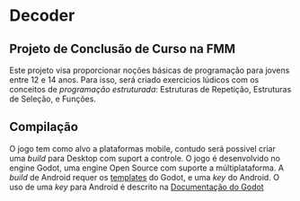 # Decoder

## Projeto de Conclusão de Curso na FMM

  Este projeto visa proporcionar noções básicas de programação para
jovens entre 12 e 14 anos. Para isso, será criado exercicios lúdicos
com os conceitos de *programação estruturada*: Estruturas de Repetição,
Estruturas de Seleção, e Funções.

## Compilação
  
  O jogo tem como alvo a plataformas mobile, contudo será possivel criar
uma _build_ para Desktop com suport a controle.
  O jogo é desenvolvido no engine Godot, uma engine Open Source com 
suporte a múltiplataforma. A _build_ de Android requer os [templates](https://godotengine.org/download)
do Godot, e uma _key_ do Android.
  O uso de uma _key_ para Android é descrito na [Documentação do Godot](https://docs.godotengine.org/en/stable/getting_started/workflow/export/exporting_for_android.html)
